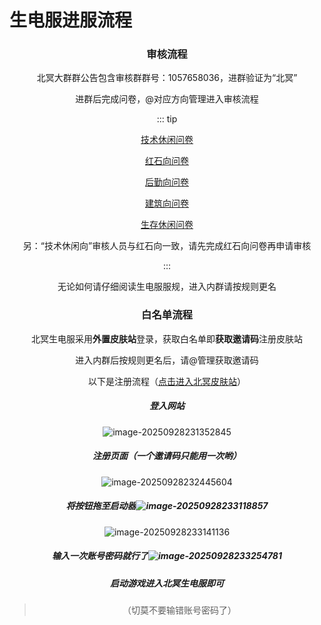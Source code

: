 # 生电服进服流程

<center>

### 审核流程

北冥大群群公告包含审核群群号：1057658036，进群验证为“北冥”

进群后完成问卷，@对应方向管理进入审核流程

::: tip

[技术休闲问卷](https://f.wps.cn/g/ugohPtsk/)

[红石向问卷](https://f.wps.cn/g/6GeGcmVi/)

[后勤向问卷](https://f.wps.cn/g/VhR5btty/)

[建筑向问卷](https://f.wps.cn/g/itToWNKF/)

[生存休闲问卷](https://f.wps.cn/g/A0CmGKom/)

另：“技术休闲向”审核人员与红石向一致，请先完成红石向问卷再申请审核

:::

无论如何请仔细阅读生电服服规，进入内群请按规则更名

### 白名单流程

北冥生电服采用**外置皮肤站**登录，获取白名单即**获取邀请码**注册皮肤站

进入内群后按规则更名后，请@管理获取邀请码

以下是注册流程（[点击进入北冥皮肤站](https://skinserver.beiming.games)）

##### 登入网站

![image-20250928231352845](https://bu.dusays.com/2025/09/28/68d950b8bf9fa.webp)

##### 注册页面（一个邀请码只能用一次哟）

![image-20250928232445604](https://bu.dusays.com/2025/09/28/68d9533d12a4c.webp)

##### 将按钮拖至启动器![image-20250928233118857](https://bu.dusays.com/2025/09/28/68d954c67f376.webp)

![image-20250928233141136](https://bu.dusays.com/2025/09/28/68d954dc8b459.webp)

##### 输入一次账号密码就行了![image-20250928233254781](https://bu.dusays.com/2025/09/28/68d9552658fa2.webp)

##### 启动游戏进入北冥生电服即可

> （切莫不要输错账号密码了）

</center>
